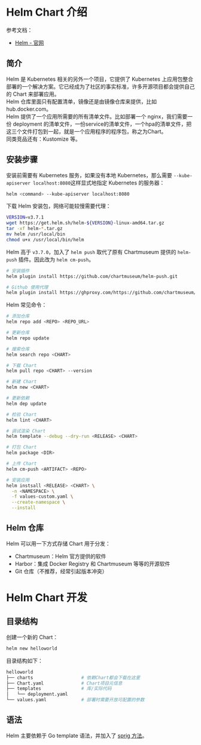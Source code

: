 <a name="GVtZQ"></a>
# Helm Chart 介绍
参考文档：

- [Helm - 官网](https://docs.helm.sh/zh/docs/)
<a name="e05dce83"></a>
## 简介
Helm 是 Kubernetes 相关的另外一个项目，它提供了 Kubernetes 上应用包整合部署的一个解决方案。它已经成为了社区的事实标准，许多开源项目都会提供自己的 Chart 来部署应用。<br />Helm 仓库里面只有配置清单，镜像还是由镜像仓库来提供，比如 hub.docker.com。<br />Helm 提供了一个应用所需要的所有清单文件。比如部署一个 nginx，我们需要一份 deployment 的清单文件，一份service的清单文件，一个hpa的清单文件，把这三个文件打包到一起，就是一个应用程序的程序包，称之为Chart。<br />同类竞品还有：Kustomize 等。
<a name="699fb63f"></a>
## 安装步骤
安装前需要有 Kubernetes 服务，如果没有本地 Kubernetes，那么需要 `--kube-apiserver localhost:8080`这样显式地指定 Kubernetes 的服务器：
```bash
helm <command> --kube-apiserver localhost:8080
```
下载 Helm 安装包，网络可能较慢需要代理：
```bash
VERSION=v3.7.1
wget https://get.helm.sh/helm-${VERSION}-linux-amd64.tar.gz
tar -xf helm-*.tar.gz
mv helm /usr/local/bin
chmod u+x /usr/local/bin/helm
```
Helm 高于 `v3.7.0`，加入了 `helm push` 取代了原有 Chartmuseum 提供的 `helm-push` 插件。因此改为 `helm cm-push`。
```bash
# 安装插件
helm plugin install https://github.com/chartmuseum/helm-push.git

# Github 使用代理
helm plugin install https://ghproxy.com/https://github.com/chartmuseum/helm-push.git
```
Helm 常见命令：
```bash
# 添加仓库
helm repo add <REPO> <REPO_URL>

# 更新仓库
helm repo update

# 搜索仓库
helm search repo <CHART>

# 下载 Chart
helm pull repo <CHART> --version

# 新建 Chart
helm new <CHART>

# 更新依赖
helm dep update

# 检验 Chart
helm lint <CHART>

# 调试渲染 Chart
helm template --debug --dry-run <RELEASE> <CHART>

# 打包 Chart
helm package <DIR>

# 上传 Chart
helm cm-push <ARTIFACT> <REPO>

# 安装应用
helm instsall <RELEASE> <CHART> \
  -n <NAMESPACE> \
  -f values-custom.yaml \
  --create-namespace \
  --install
```
<a name="JqNzE"></a>
## Helm 仓库
Helm 可以用一下方式存储 Chart 用于分发：

- Chartmuseum：Helm 官方提供的软件
- Harbor：集成 Docker Registry 和 Chartmuseum 等等的开源软件
- Git 仓库（不推荐，经常引起版本冲突）
<a name="f3ae9871"></a>
# Helm Chart 开发
<a name="kG0v0"></a>
## 目录结构
创建一个新的 Chart：
```bash
helm new helloworld
```
目录结构如下：
```bash
helloworld
├── charts                  # 依赖Chart都会下载在这里
├── Chart.yaml              # Chart项目元信息
├── templates               # 库/实际代码
│   └── deployment.yaml
└── values.yaml             # 部署时需要开放可配置的参数
```
<a name="ZJLBm"></a>
## 语法
Helm 主要依赖于 Go template 语法，并加入了 [sprig 方法](https://masterminds.github.io/sprig/)。
